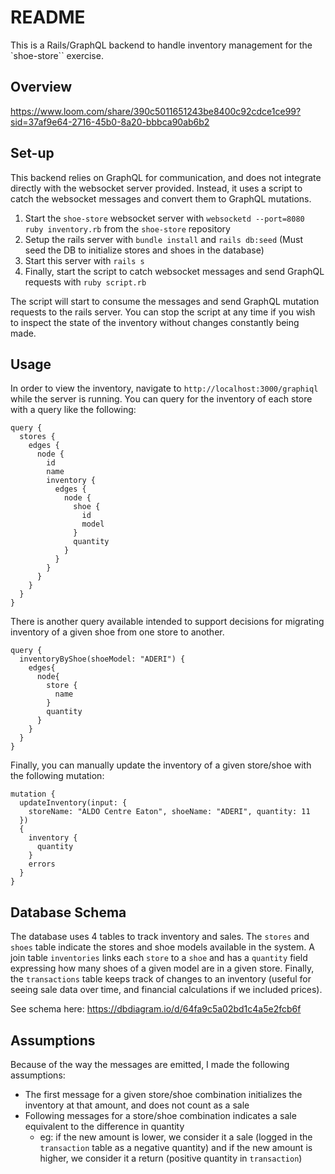 # README

This is a Rails/GraphQL backend to handle inventory management for the `shoe-store`` exercise.

## Overview

https://www.loom.com/share/390c5011651243be8400c92cdce1ce99?sid=37af9e64-2716-45b0-8a20-bbbca90ab6b2

## Set-up

This backend relies on GraphQL for communication, and does not integrate directly with the websocket server provided. Instead, it uses a script to catch the websocket messages and convert them to GraphQL mutations.

1. Start the `shoe-store` websocket server with `websocketd --port=8080 ruby inventory.rb` from the `shoe-store` repository
2. Setup the rails server with `bundle install` and `rails db:seed` (Must seed the DB to initialize stores and shoes in the database)
3. Start this server with `rails s`
4. Finally, start the script to catch websocket messages and send GraphQL requests with `ruby script.rb`

The script will start to consume the messages and send GraphQL mutation requests to the rails server. You can stop the script at any time if you wish to inspect the state of the inventory without changes constantly being made.

## Usage

In order to view the inventory, navigate to `http://localhost:3000/graphiql` while the server is running. You can query for the inventory of each store with a query like the following:

```
query {
  stores {
    edges {
      node {
        id
        name
        inventory {
          edges {
            node {
              shoe {
                id
                model
              }
              quantity
            }
          }
        }
      }
    }
  }
}
```

There is another query available intended to support decisions for migrating inventory of a given shoe from one store to another.

```
query {
  inventoryByShoe(shoeModel: "ADERI") {
    edges{
      node{
        store {
          name
        }
        quantity
      }
    }
  }
}
```

Finally, you can manually update the inventory of a given store/shoe with the following mutation:

```
mutation {
  updateInventory(input: {
    storeName: "ALDO Centre Eaton", shoeName: "ADERI", quantity: 11
  })
  {
    inventory {
      quantity
    }
    errors
  }
}
```

## Database Schema

The database uses 4 tables to track inventory and sales. The `stores` and `shoes` table indicate the stores and shoe models available in the system. A join table `inventories` links each `store` to a `shoe` and has a `quantity` field expressing how many shoes of a given model are in a given store. Finally, the `transactions` table keeps track of changes to an inventory (useful for seeing sale data over time, and financial calculations if we included prices).

See schema here:
https://dbdiagram.io/d/64fa9c5a02bd1c4a5e2fcb6f

## Assumptions

Because of the way the messages are emitted, I made the following assumptions:

- The first message for a given store/shoe combination initializes the inventory at that amount, and does not count as a sale
- Following messages for a store/shoe combination indicates a sale equivalent to the difference in quantity
  - eg: if the new amount is lower, we consider it a sale (logged in the `transaction` table as a negative quantity) and if the new amount is higher, we consider it a return (positive quantity in `transaction`)
